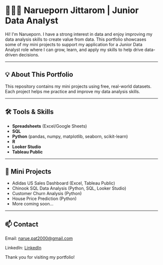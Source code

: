 # 👩🏻‍💻 Narueporn Jittarom | Junior Data Analyst

Hi! I'm Narueporn. I have a strong interest in data and enjoy improving my data analysis skills to create value from data. This portfolio showcases some of my mini projects to support my application for a Junior Data Analyst role where I can grow, learn, and apply my skills to help drive data-driven decisions.

---

## 💡 About This Portfolio  
This repository contains my mini projects using free, real-world datasets. Each project helps me practice and improve my data analysis skills.

---

## 🛠 Tools & Skills  
- **Spreadsheets** (Excel/Google Sheets)  
- **SQL**  
- **Python** (pandas, numpy, matplotlib, seaborn, scikit-learn)  
- **R** 
- **Looker Studio**  
- **Tableau Public**  

---

## 📂 Mini Projects  
- Adidas US Sales Dashboard (Excel, Tableau Public)
- Chinook SQL Data Analysis (Python, SQL, Looker Studio)
- Customer Churn Analysis (Python)  
- House Price Prediction (Python)  
- More coming soon...

---

## 📫 Contact  
Email: narue.pat2000@gmail.com 

LinkedIn: [LinkedIn](https://www.linkedin.com/in/narueporn-jittarom-9b5b40283/)

Thank you for visiting my portfolio!
